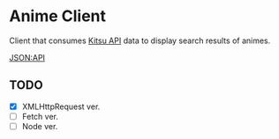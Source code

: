 # Anime Client

Client that consumes [Kitsu API](https://kitsu.docs.apiary.io/#) data to display search results of animes.

[JSON:API](https://jsonapi.org/format/)

## TODO

- [x] XMLHttpRequest ver.
- [ ] Fetch ver.
- [ ] Node ver.